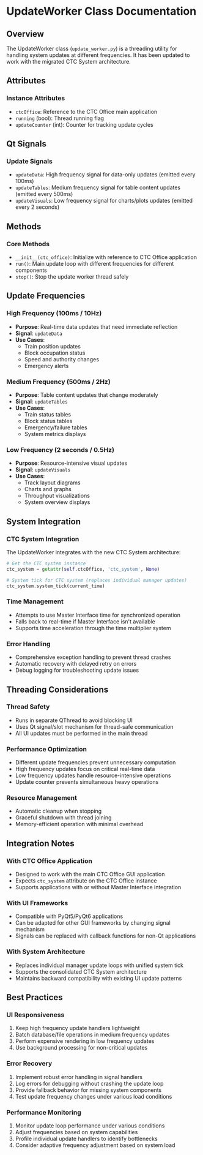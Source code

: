 # UpdateWorker Class Documentation

## Overview
The UpdateWorker class (`update_worker.py`) is a threading utility for handling system updates at different frequencies. It has been updated to work with the migrated CTC System architecture.

## Attributes

### Instance Attributes
- `ctcOffice`: Reference to the CTC Office main application
- `running` (bool): Thread running flag
- `updateCounter` (int): Counter for tracking update cycles

## Qt Signals

### Update Signals
- `updateData`: High frequency signal for data-only updates (emitted every 100ms)
- `updateTables`: Medium frequency signal for table content updates (emitted every 500ms)
- `updateVisuals`: Low frequency signal for charts/plots updates (emitted every 2 seconds)

## Methods

### Core Methods
- `__init__(ctc_office)`: Initialize with reference to CTC Office application
- `run()`: Main update loop with different frequencies for different components
- `stop()`: Stop the update worker thread safely

## Update Frequencies

### High Frequency (100ms / 10Hz)
- **Purpose**: Real-time data updates that need immediate reflection
- **Signal**: `updateData`
- **Use Cases**:
  - Train position updates
  - Block occupation status
  - Speed and authority changes
  - Emergency alerts

### Medium Frequency (500ms / 2Hz)
- **Purpose**: Table content updates that change moderately
- **Signal**: `updateTables`
- **Use Cases**:
  - Train status tables
  - Block status tables
  - Emergency/failure tables
  - System metrics displays

### Low Frequency (2 seconds / 0.5Hz)
- **Purpose**: Resource-intensive visual updates
- **Signal**: `updateVisuals`
- **Use Cases**:
  - Track layout diagrams
  - Charts and graphs
  - Throughput visualizations
  - System overview displays

## System Integration

### CTC System Integration
The UpdateWorker integrates with the new CTC System architecture:

```python
# Get the CTC system instance
ctc_system = getattr(self.ctcOffice, 'ctc_system', None)

# System tick for CTC system (replaces individual manager updates)
ctc_system.system_tick(current_time)
```

### Time Management
- Attempts to use Master Interface time for synchronized operation
- Falls back to real-time if Master Interface isn't available
- Supports time acceleration through the time multiplier system

### Error Handling
- Comprehensive exception handling to prevent thread crashes
- Automatic recovery with delayed retry on errors
- Debug logging for troubleshooting update issues

## Threading Considerations

### Thread Safety
- Runs in separate QThread to avoid blocking UI
- Uses Qt signal/slot mechanism for thread-safe communication
- All UI updates must be performed in the main thread

### Performance Optimization
- Different update frequencies prevent unnecessary computation
- High frequency updates focus on critical real-time data
- Low frequency updates handle resource-intensive operations
- Update counter prevents simultaneous heavy operations

### Resource Management
- Automatic cleanup when stopping
- Graceful shutdown with thread joining
- Memory-efficient operation with minimal overhead

## Integration Notes

### With CTC Office Application
- Designed to work with the main CTC Office GUI application
- Expects `ctc_system` attribute on the CTC Office instance
- Supports applications with or without Master Interface integration

### With UI Frameworks
- Compatible with PyQt5/PyQt6 applications
- Can be adapted for other GUI frameworks by changing signal mechanism
- Signals can be replaced with callback functions for non-Qt applications

### With System Architecture
- Replaces individual manager update loops with unified system tick
- Supports the consolidated CTC System architecture
- Maintains backward compatibility with existing UI update patterns

## Best Practices

### UI Responsiveness
1. Keep high frequency update handlers lightweight
2. Batch database/file operations in medium frequency updates
3. Perform expensive rendering in low frequency updates
4. Use background processing for non-critical updates

### Error Recovery
1. Implement robust error handling in signal handlers
2. Log errors for debugging without crashing the update loop
3. Provide fallback behavior for missing system components
4. Test update frequency changes under various load conditions

### Performance Monitoring
1. Monitor update loop performance under various conditions
2. Adjust frequencies based on system capabilities
3. Profile individual update handlers to identify bottlenecks
4. Consider adaptive frequency adjustment based on system load